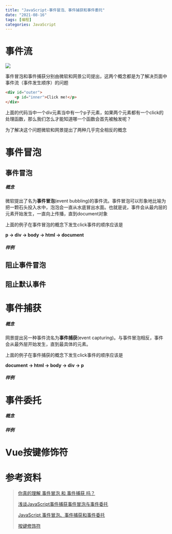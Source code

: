```yaml
---
title: "JavaScript-事件冒泡、事件捕获和事件委托"
date: "2021-08-16"
tags: [编程]
categories: JavaScript
---
```


# 事件流

![](/img/JavaScript-事件冒泡、事件捕获和事件委托/事件流.png)

事件冒泡和事件捕获分别由微软和网景公司提出，这两个概念都是为了解决页面中事件流（事件发生顺序）的问题

```html
<div id="outer">
    <p id="inner">Click me!</p>
</div>
```

上面的代码当中一个div元素当中有一个p子元素，如果两个元素都有一个click的处理函数，那么我们怎么才能知道哪一个函数会首先被触发呢？

为了解决这个问题微软和网景提出了两种几乎完全相反的概念

# 事件冒泡

## 事件冒泡

##### 概念

微软提出了名为**事件冒泡**(event bubbling)的事件流。事件冒泡可以形象地比喻为把一颗石头投入水中，泡泡会一直从水底冒出水面。也就是说，事件会从最内层的元素开始发生，一直向上传播，直到document对象

上面的例子在事件冒泡的概念下发生click事件的顺序应该是

**p -> div -> body -> html -> document**

##### 样例

## 阻止事件冒泡

## 阻止默认事件

# 事件捕获

##### 概念

网景提出另一种事件流名为**事件捕获**(event capturing)。与事件冒泡相反，事件会从最外层开始发生，直到最具体的元素。

上面的例子在事件捕获的概念下发生click事件的顺序应该是

**document -> html -> body -> div -> p**

##### 样例

# 事件委托

##### 概念

##### 样例

# Vue按键修饰符

# 参考资料

> [你真的理解 事件冒泡 和 事件捕获 吗？](https://juejin.cn/post/6844903834075021326#heading-5)
>
> [浅谈JavaScript事件捕获事件冒泡与事件委托](https://www.cnblogs.com/sk-3/p/14695445.html)
>
> [JavaScript 事件冒泡、事件捕获和事件委托](https://www.jianshu.com/p/84622d166e67)
>
> [按键修饰符](https://cn.vuejs.org/v2/guide/events.html#按键修饰符)

